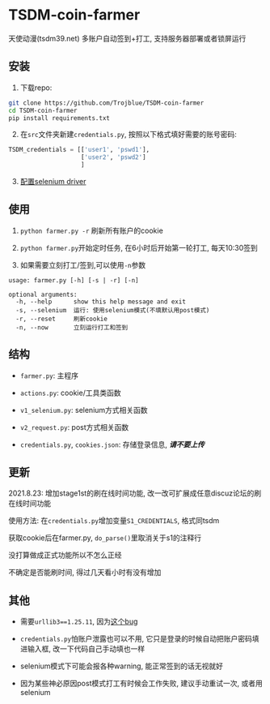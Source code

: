# TSDM-coin-farmer

天使动漫(tsdm39.net) 多账户自动签到+打工, 支持服务器部署或者锁屏运行

## 安装

1. 下载repo:

```bash
git clone https://github.com/Trojblue/TSDM-coin-farmer
cd TSDM-coin-farmer
pip install requirements.txt
```

2. 在`src`文件夹新建`credentials.py`, 按照以下格式填好需要的账号密码:

```python
TSDM_credentials = [['user1', 'pswd1'],
                    ['user2', 'pswd2']
                    ]
```

3. [配置selenium driver](https://selenium-python.readthedocs.io/installation.html#drivers)

## 使用

1. `python farmer.py -r` 刷新所有账户的cookie

2. `python farmer.py`开始定时任务, 在6小时后开始第一轮打工, 每天10:30签到

3. 如果需要立刻打工/签到,可以使用`-n`参数

```
usage: farmer.py [-h] [-s | -r] [-n]

optional arguments:
  -h, --help      show this help message and exit
  -s, --selenium  运行: 使用selenium模式(不填默认用post模式)
  -r, --reset     刷新cookie
  -n, --now       立刻运行打工和签到
```

## 结构

- `farmer.py`: 主程序
- `actions.py`: cookie/工具类函数
- `v1_selenium.py`: selenium方式相关函数
- `v2_request.py`: post方式相关函数


- `credentials.py`, `cookies.json`: 存储登录信息, ***请不要上传***


## 更新
2021.8.23: 增加stage1st的刷在线时间功能, 改一改可扩展成任意discuz论坛的刷在线时间功能

使用方法: 在`credentials.py`增加变量`S1_CREDENTIALS`, 格式同tsdm

获取cookie后在farmer.py, `do_parse()`里取消关于s1的注释行

没打算做成正式功能所以不怎么正经

不确定是否能刷时间, 得过几天看小时有没有增加

## 其他

- 需要`urllib3==1.25.11`,
  因为[这个bug](https://stackoverflow.com/questions/66642705/why-requests-raise-this-exception-check-hostname-requires-server-hostname)

- `credentials.py`怕账户泄露也可以不用, 它只是登录的时候自动把账户密码填进输入框, 改一下代码自己手动填也一样

- selenium模式下可能会报各种warning, 能正常签到的话无视就好 

- 因为某些神必原因post模式打工有时候会工作失败, 建议手动重试一次, 或者用selenium

